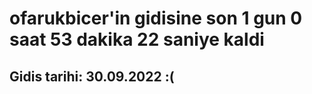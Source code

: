 # ofarukbicer'in gidisine son 1 gun 0 saat 53 dakika 22 saniye kaldi

## Gidis tarihi: 30.09.2022 :(